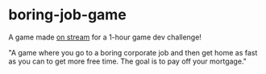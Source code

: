 # boring-job-game
A game made [on stream](https://www.twitch.tv/jadenbalogh) for a 1-hour game dev challenge!

"A game where you go to a boring corporate job and then get home as fast as you can to get more free time. The goal is to pay off your mortgage."
